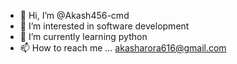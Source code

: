 - 👋 Hi, I’m @Akash456-cmd
- 👀 I’m interested in software development
- 🌱 I’m currently learning python
- 📫 How to reach me ... 
akasharora616@gmail.com

<!---
Akash456-cmd/Akash456-cmd is a ✨ special ✨ repository because its `README.md` (this file) appears on your GitHub profile.
You can click the Preview link to take a look at your changes.
--->
